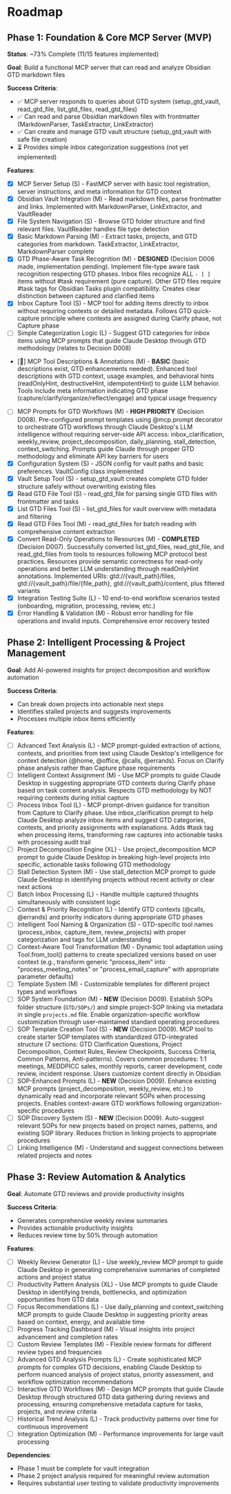 # Roadmap

## Phase 1: Foundation & Core MCP Server (MVP)
**Status**: ~73% Complete (11/15 features implemented)

**Goal**: Build a functional MCP server that can read and analyze Obsidian GTD markdown files

**Success Criteria**:
- ✅ MCP server responds to queries about GTD system (setup_gtd_vault, read_gtd_file, list_gtd_files, read_gtd_files)
- ✅ Can read and parse Obsidian markdown files with frontmatter (MarkdownParser, TaskExtractor, LinkExtractor)
- ✅ Can create and manage GTD vault structure (setup_gtd_vault with safe file creation)
- ⏳ Provides simple inbox categorization suggestions (not yet implemented)

**Features**:
- [x] MCP Server Setup (S) - FastMCP server with basic tool registration, server instructions, and meta information for GTD context
- [x] Obsidian Vault Integration (M) - Read markdown files, parse frontmatter and links. Implemented with MarkdownParser, LinkExtractor, and VaultReader
- [x] File System Navigation (S) - Browse GTD folder structure and find relevant files. VaultReader handles file type detection
- [x] Basic Markdown Parsing (M) - Extract tasks, projects, and GTD categories from markdown. TaskExtractor, LinkExtractor, MarkdownParser complete
- [x] GTD Phase-Aware Task Recognition (M) - **DESIGNED** (Decision D006 made, implementation pending). Implement file-type aware task recognition respecting GTD phases. Inbox files recognize ALL `- [ ]` items without #task requirement (pure capture). Other GTD files require #task tags for Obsidian Tasks plugin compatibility. Creates clear distinction between captured and clarified items
- [x] Inbox Capture Tool (S) - MCP tool for adding items directly to inbox without requiring contexts or detailed metadata. Follows GTD quick-capture principle where contexts are assigned during Clarify phase, not Capture phase
- [ ] Simple Categorization Logic (L) - Suggest GTD categories for inbox items using MCP prompts that guide Claude Desktop through GTD methodology (relates to Decision D008)
- [🔧] MCP Tool Descriptions & Annotations (M) - **BASIC** (basic descriptions exist, GTD enhancements needed). Enhanced tool descriptions with GTD context, usage examples, and behavioral hints (readOnlyHint, destructiveHint, idempotentHint) to guide LLM behavior. Tools include meta information indicating GTD phase (capture/clarify/organize/reflect/engage) and typical usage frequency
- [ ] MCP Prompts for GTD Workflows (M) - **HIGH PRIORITY** (Decision D008). Pre-configured prompt templates using @mcp.prompt decorator to orchestrate GTD workflows through Claude Desktop's LLM intelligence without requiring server-side API access: inbox_clarification, weekly_review, project_decomposition, daily_planning, stall_detection, context_switching. Prompts guide Claude through proper GTD methodology and eliminate API key barriers for users
- [x] Configuration System (S) - JSON config for vault paths and basic preferences. VaultConfig class implemented
- [x] Vault Setup Tool (S) - setup_gtd_vault creates complete GTD folder structure safely without overwriting existing files
- [x] Read GTD File Tool (S) - read_gtd_file for parsing single GTD files with frontmatter and tasks
- [x] List GTD Files Tool (S) - list_gtd_files for vault overview with metadata and filtering
- [x] Read GTD Files Tool (M) - read_gtd_files for batch reading with comprehensive content extraction
- [x] Convert Read-Only Operations to Resources (M) - **COMPLETED** (Decision D007). Successfully converted list_gtd_files, read_gtd_file, and read_gtd_files from tools to resources following MCP protocol best practices. Resources provide semantic correctness for read-only operations and better LLM understanding through readOnlyHint annotations. Implemented URIs: gtd://{vault_path}/files, gtd://{vault_path}/file/{file_path}, gtd://{vault_path}/content, plus filtered variants
- [x] Integration Testing Suite (L) - 10 end-to-end workflow scenarios tested (onboarding, migration, processing, review, etc.)
- [x] Error Handling & Validation (M) - Robust error handling for file operations and invalid inputs. Comprehensive error recovery tested

## Phase 2: Intelligent Processing & Project Management
**Goal**: Add AI-powered insights for project decomposition and workflow automation

**Success Criteria**:
- Can break down projects into actionable next steps
- Identifies stalled projects and suggests improvements
- Processes multiple inbox items efficiently

**Features**:
- [ ] Advanced Text Analysis (L) - MCP prompt-guided extraction of actions, contexts, and priorities from text using Claude Desktop's intelligence for context detection (@home, @office, @calls, @errands). Focus on Clarify phase analysis rather than Capture phase requirements
- [ ] Intelligent Context Assignment (M) - Use MCP prompts to guide Claude Desktop in suggesting appropriate GTD contexts during Clarify phase based on task content analysis. Respects GTD methodology by NOT requiring contexts during initial capture
- [ ] Process Inbox Tool (L) - MCP prompt-driven guidance for transition from Capture to Clarify phase. Use inbox_clarification prompt to help Claude Desktop analyze inbox items and suggest GTD categories, contexts, and priority assignments with explanations. Adds #task tag when processing items, transforming raw captures into actionable tasks with processing audit trail
- [ ] Project Decomposition Engine (XL) - Use project_decomposition MCP prompt to guide Claude Desktop in breaking high-level projects into specific, actionable tasks following GTD methodology
- [ ] Stall Detection System (M) - Use stall_detection MCP prompt to guide Claude Desktop in identifying projects without recent activity or clear next actions
- [ ] Batch Inbox Processing (L) - Handle multiple captured thoughts simultaneously with consistent logic
- [ ] Context & Priority Recognition (L) - Identify GTD contexts (@calls, @errands) and priority indicators during appropriate GTD phases
- [ ] Intelligent Tool Naming & Organization (S) - GTD-specific tool names (process_inbox, capture_item, review_projects) with proper categorization and tags for LLM understanding
- [ ] Context-Aware Tool Transformation (M) - Dynamic tool adaptation using Tool.from_tool() patterns to create specialized versions based on user context (e.g., transform generic "process_item" into "process_meeting_notes" or "process_email_capture" with appropriate parameter defaults)
- [ ] Template System (M) - Customizable templates for different project types and workflows
- [ ] SOP System Foundation (M) - **NEW** (Decision D009). Establish SOPs folder structure (`GTD/SOPs/`) and simple project-SOP linking via metadata in single `projects.md` file. Enable organization-specific workflow customization through user-maintained standard operating procedures
- [ ] SOP Template Creation Tool (S) - **NEW** (Decision D009). MCP tool to create starter SOP templates with standardized GTD-integrated structure (7 sections: GTD Clarification Questions, Project Decomposition, Context Rules, Review Checkpoints, Success Criteria, Common Patterns, Anti-patterns). Covers common procedures: 1:1 meetings, MEDDPICC sales, monthly reports, career development, code review, incident response. Users customize content directly in Obsidian
- [ ] SOP-Enhanced Prompts (L) - **NEW** (Decision D009). Enhance existing MCP prompts (project_decomposition, weekly_review, etc.) to dynamically read and incorporate relevant SOPs when processing projects. Enables context-aware GTD workflows following organization-specific procedures
- [ ] SOP Discovery System (S) - **NEW** (Decision D009). Auto-suggest relevant SOPs for new projects based on project names, patterns, and existing SOP library. Reduces friction in linking projects to appropriate procedures
- [ ] Linking Intelligence (M) - Understand and suggest connections between related projects and notes

## Phase 3: Review Automation & Analytics
**Goal**: Automate GTD reviews and provide productivity insights

**Success Criteria**:
- Generates comprehensive weekly review summaries
- Provides actionable productivity insights
- Reduces review time by 50% through automation

**Features**:
- [ ] Weekly Review Generator (L) - Use weekly_review MCP prompt to guide Claude Desktop in generating comprehensive summaries of completed actions and project status
- [ ] Productivity Pattern Analysis (XL) - Use MCP prompts to guide Claude Desktop in identifying trends, bottlenecks, and optimization opportunities from GTD data
- [ ] Focus Recommendations (L) - Use daily_planning and context_switching MCP prompts to guide Claude Desktop in suggesting priority areas based on context, energy, and available time
- [ ] Progress Tracking Dashboard (M) - Visual insights into project advancement and completion rates
- [ ] Custom Review Templates (M) - Flexible review formats for different review types and frequencies
- [ ] Advanced GTD Analysis Prompts (L) - Create sophisticated MCP prompts for complex GTD decisions, enabling Claude Desktop to perform nuanced analysis of project status, priority assessment, and workflow optimization recommendations
- [ ] Interactive GTD Workflows (M) - Design MCP prompts that guide Claude Desktop through structured GTD data gathering during reviews and processing, ensuring comprehensive metadata capture for tasks, projects, and review criteria
- [ ] Historical Trend Analysis (L) - Track productivity patterns over time for continuous improvement
- [ ] Integration Optimization (M) - Performance improvements for large vault processing

**Dependencies**:
- Phase 1 must be complete for vault integration
- Phase 2 project analysis required for meaningful review automation
- Requires substantial user testing to validate productivity improvements
